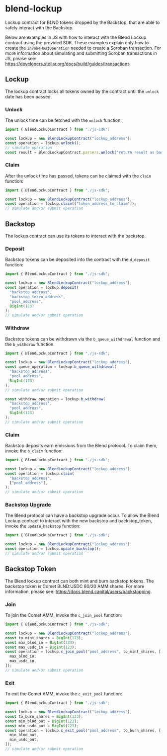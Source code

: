# blend-lockup

Lockup contract for BLND tokens dropped by the Backstop, that are able to safely interact with the Backstop.

Below are examples in JS with how to interact with the Blend Lockup contract using the provided SDK. These examples explain only how to create the `invokeHostOperation` needed to create a Soroban transaction. For more information about simulating and submitting Soroban transactions in JS, please see: https://developers.stellar.org/docs/build/guides/transactions

## Lockup

The lockup contract locks all tokens owned by the contract until the `unlock` date has been passed.

### Unlock

The unlock time can be fetched with the `unlock` function:

```js
import { BlendLockupContract } from "./js-sdk";

const lockup = new BlendLockupContract("lockup_address");
const operation = lockup.unlock();
// simulate operation
const result = BlendLockupContract.parsers.unlock("return result as base64 xdr string");
```

### Claim

After the unlock time has passed, tokens can be claimed with the `claim` function:

```js
import { BlendLockupContract } from "./js-sdk";

const lockup = new BlendLockupContract("lockup_address");
const operation = lockup.claim(["token_address_to_claim"]);
// simulate and/or submit operation
```

## Backstop

The lockup contract can use its tokens to interact with the backstop.

### Deposit

Backstop tokens can be deposited into the contract with the `d_deposit` function:

```js
import { BlendLockupContract } from "./js-sdk";

const lockup = new BlendLockupContract("lockup_address");
const operation = lockup.deposit(
  "backstop_address",
  "backstop_token_address",
  "pool_address",
  BigInt(123)
);
// simulate and/or submit operation
```

### Withdraw

Backstop tokens can be withdrawn via the `b_queue_withdrawal` function and the `b_withdraw` function.

```js
import { BlendLockupContract } from "./js-sdk";

const lockup = new BlendLockupContract("lockup_address");
const queue_operation = lockup.b_queue_withdrawal(
  "backstop_address",
  "pool_address",
  BigInt(123)
);
// simulate and/or submit operation

const withdraw_operation = lockup.b_withdraw(
  "backstop_address",
  "pool_address",
  BigInt(123)
);
// simulate and/or submit operation
```

### Claim

Backstop deposits earn emissions from the Blend protocol. To claim them, invoke the `b_claim` function:

```js
import { BlendLockupContract } from "./js-sdk";

const lockup = new BlendLockupContract("lockup_address");
const operation = lockup.claim(
  "backstop_address",
  ["pool_address"],
);
// simulate and/or submit operation
```

### Backstop Upgrade

The Blend protocol can have a backstop upgrade occur. To allow the Blend Lockup contract to interact with the new backstop and backstop_token, invoke the `update_backstop` function:

```js
import { BlendLockupContract } from "./js-sdk";

const lockup = new BlendLockupContract("lockup_address");
const operation = lockup.update_backstop();
// simulate and/or submit operation
```

## Backstop Token

The Blend lockup contract can both mint and burn backstop tokens. The backstop token is Comet BLND:USDC 80/20 AMM shares. For more information, please see: https://docs.blend.capital/users/backstopping.

### Join

To join the Comet AMM, invoke the `c_join_pool` function:

```js
import { BlendLockupContract } from "./js-sdk";

const lockup = new BlendLockupContract("lockup_address");
const to_mint_shares = BigInt(123);
const max_blnd_in = BigInt(123);
const max_usdc_in = BigInt(123);
const operation = lockup.c_join_pool("pool_address", to_mint_shares, [
  max_blnd_in,
  max_usdc_in,
]);
// simulate and/or submit operation
```

### Exit

To exit the Comet AMM, invoke the `c_exit_pool` function:

```js
import { BlendLockupContract } from "./js-sdk";

const lockup = new BlendLockupContract("lockup_address");
const to_burn_shares = BigInt(123);
const min_blnd_out = BigInt(123);
const min_usdc_out = BigInt(123);
const operation = lockup.c_exit_pool("pool_address", to_burn_shares, [
  min_blnd_out,
  min_usdc_out,
]);
// simulate and/or submit operation
```

